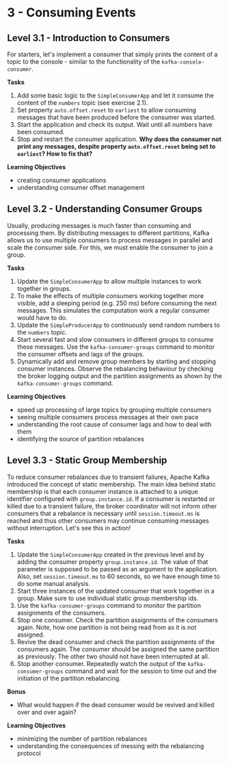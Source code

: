 # 3 - Consuming Events

## Level 3.1 - Introduction to Consumers
For starters, let's implement a consumer that simply prints the content of a
topic to the console - similar to the functionality of the 
`kafka-console-consumer`.

**Tasks**
1. Add some basic logic to the `SimpleConsumerApp` and let it consume the content of the `numbers` topic
   (see exercise 2.1).
2. Set property `auto.offset.reset` to `earliest` to allow consuming messages that have been produced before the
   consumer was started.
3. Start the application and check its output. Wait until all numbers have been consumed.
4. Stop and restart the consumer application. **Why does the consumer not print any messages, despite property
   `auto.offset.reset` being set to `earliest`? How to fix that?**

**Learning Objectives**
- creating consumer applications
- understanding consumer offset management


## Level 3.2 - Understanding Consumer Groups
Usually, producing messages is much faster than consuming and processing them. By distributing messages to different
partitions, Kafka allows us to use multiple consumers to process messages in parallel and scale the consumer side.
For this, we must enable the consumer to join a group.

**Tasks**
1. Update the `SimpleConsumerApp` to allow multiple instances to work together in groups.
2. To make the effects of multiple consumers working together more visible, add a sleeping period (e.g. 250 ms)
   before consuming the next messages. This simulates the computation work a regular consumer would have to do.
3. Update the `SimpleProducerApp` to continuously send random numbers to the `numbers` topic. 
4. Start several fast and slow consumers in different groups to consume these messages. Use the `kafka-consumer-groups`
   command to monitor the consumer offsets and lags of the groups.
5. Dynamically add and remove group members by starting and stopping consumer instances. Observe the rebalancing
   behaviour by checking the broker logging output and the partition assignments as shown by the
   `kafka-consumer-groups` command.

**Learning Objectives**
- speed up processing of large topics by grouping multiple consumers
- seeing multiple consumers process messages at their own pace
- understanding the root cause of consumer lags and how to deal with them
- identifying the source of partition rebalances  


## Level 3.3 - Static Group Membership
To reduce consumer rebalances due to transient failures, Apache Kafka introduced the concept of static membership.
The main idea behind static membership is that each consumer instance is attached to a unique identifier configured
with `group.instance.id`. If a consumer is restarted or killed due to a transient failure, the broker coordinator
will not inform other consumers that a rebalance is necessary until `session.timeout.ms` is reached and thus other
consumers may continue consuming messages without interruption. Let's see this in action!

**Tasks**
1. Update the `SimpleConsumerApp` created in the previous level and by adding the consumer property `group.instance.id`.
   The value of that parameter is supposed to be passed as an argument to the application. Also, set 
   `session.timeout.ms` to 60 seconds, so we have enough time to do some manual analysis. 
2. Start three instances of the updated consumer that work together in a group. Make sure to use individual static
   group membership ids.
3. Use the `kafka-consumer-groups` command to monitor the partition assignments of the consumers.
4. Stop one consumer. Check the partition assignments of the consumers again. Note, how one partition is not being 
   read from as it is not assigned.
5. Revive the dead consumer and check the partition assignments of the consumers again. The consumer should be assigned
   the same partition as previously. The other two should not have been interrupted at all. 
6. Stop another consumer. Repeatedly watch the output of the `kafka-consumer-groups` command and wait for the session
   to time out and the initiation of the partition rebalancing.

**Bonus**
- What would happen if the dead consumer would be revived and killed over and over again? 

**Learning Objectives**
- minimizing the number of partition rebalances
- understanding the consequences of messing with the rebalancing protocol
